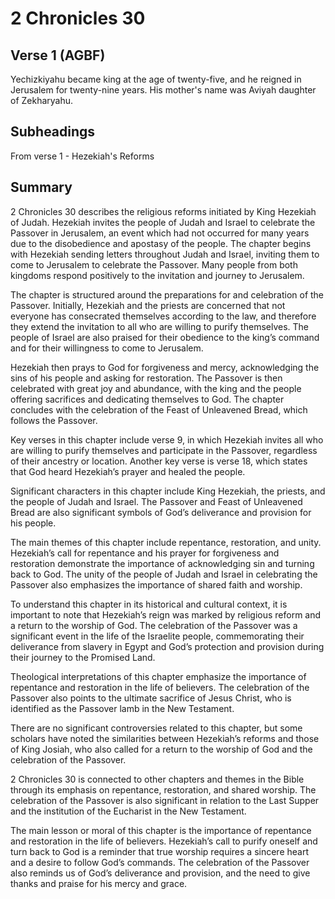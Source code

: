 # 2 Chronicles 30

## Verse 1 (AGBF)

Yechizkiyahu became king at the age of twenty-five, and he reigned in Jerusalem for twenty-nine years. His mother's name was Aviyah daughter of Zekharyahu.

## Subheadings

From verse 1 - Hezekiah's Reforms

## Summary

2 Chronicles 30 describes the religious reforms initiated by King Hezekiah of Judah. Hezekiah invites the people of Judah and Israel to celebrate the Passover in Jerusalem, an event which had not occurred for many years due to the disobedience and apostasy of the people. The chapter begins with Hezekiah sending letters throughout Judah and Israel, inviting them to come to Jerusalem to celebrate the Passover. Many people from both kingdoms respond positively to the invitation and journey to Jerusalem.

The chapter is structured around the preparations for and celebration of the Passover. Initially, Hezekiah and the priests are concerned that not everyone has consecrated themselves according to the law, and therefore they extend the invitation to all who are willing to purify themselves. The people of Israel are also praised for their obedience to the king’s command and for their willingness to come to Jerusalem.

Hezekiah then prays to God for forgiveness and mercy, acknowledging the sins of his people and asking for restoration. The Passover is then celebrated with great joy and abundance, with the king and the people offering sacrifices and dedicating themselves to God. The chapter concludes with the celebration of the Feast of Unleavened Bread, which follows the Passover.

Key verses in this chapter include verse 9, in which Hezekiah invites all who are willing to purify themselves and participate in the Passover, regardless of their ancestry or location. Another key verse is verse 18, which states that God heard Hezekiah’s prayer and healed the people.

Significant characters in this chapter include King Hezekiah, the priests, and the people of Judah and Israel. The Passover and Feast of Unleavened Bread are also significant symbols of God’s deliverance and provision for his people.

The main themes of this chapter include repentance, restoration, and unity. Hezekiah’s call for repentance and his prayer for forgiveness and restoration demonstrate the importance of acknowledging sin and turning back to God. The unity of the people of Judah and Israel in celebrating the Passover also emphasizes the importance of shared faith and worship.

To understand this chapter in its historical and cultural context, it is important to note that Hezekiah’s reign was marked by religious reform and a return to the worship of God. The celebration of the Passover was a significant event in the life of the Israelite people, commemorating their deliverance from slavery in Egypt and God’s protection and provision during their journey to the Promised Land.

Theological interpretations of this chapter emphasize the importance of repentance and restoration in the life of believers. The celebration of the Passover also points to the ultimate sacrifice of Jesus Christ, who is identified as the Passover lamb in the New Testament.

There are no significant controversies related to this chapter, but some scholars have noted the similarities between Hezekiah’s reforms and those of King Josiah, who also called for a return to the worship of God and the celebration of the Passover.

2 Chronicles 30 is connected to other chapters and themes in the Bible through its emphasis on repentance, restoration, and shared worship. The celebration of the Passover is also significant in relation to the Last Supper and the institution of the Eucharist in the New Testament.

The main lesson or moral of this chapter is the importance of repentance and restoration in the life of believers. Hezekiah’s call to purify oneself and turn back to God is a reminder that true worship requires a sincere heart and a desire to follow God’s commands. The celebration of the Passover also reminds us of God’s deliverance and provision, and the need to give thanks and praise for his mercy and grace.
